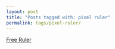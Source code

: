 ```yaml
---
layout: post
title: "Posts tagged with: pixel ruler"
permalink: tags/pixel-ruler/
---
```

[Free Ruler](/2012/07/free-ruler)
